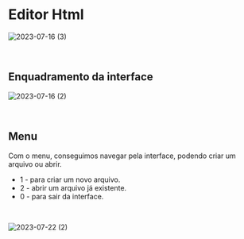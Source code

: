 # Editor Html
![2023-07-16 (3)](https://github.com/MoizesFerreir/EditorHtml/assets/91918988/796489ac-3eec-40ad-a0b2-12cdaaab6213)


<br>

## Enquadramento da interface

![2023-07-16 (2)](https://github.com/MoizesFerreir/EditorHtml/assets/91918988/d37534ee-f14b-42a8-895c-e4cba3566b46)

<br>

## Menu 
Com o menu, conseguimos navegar pela interface, podendo criar um arquivo ou abrir.
 * 1 - para criar um novo arquivo.
 * 2 - abrir um arquivo já existente.
 * 0 - para sair da interface.
<br>

![2023-07-22 (2)](https://github.com/MoizesFerreir/EditorHtml/assets/91918988/4150f03f-b093-44e3-829d-7c7c41b0e42b)
